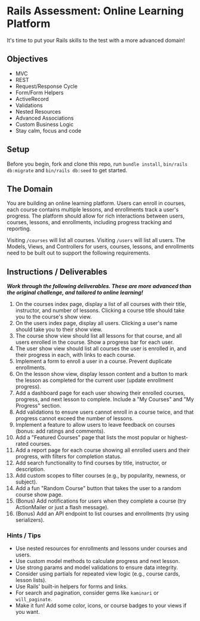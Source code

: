 # Rails Assessment: Online Learning Platform

It's time to put your Rails skills to the test with a more advanced domain!

## Objectives

+ MVC
+ REST
+ Request/Response Cycle
+ Form/Form Helpers
+ ActiveRecord
+ Validations
+ Nested Resources
+ Advanced Associations
+ Custom Business Logic
+ Stay calm, focus and code

## Setup

Before you begin, fork and clone this repo, run `bundle install`, `bin/rails db:migrate` and `bin/rails db:seed` to get started.

## The Domain

You are building an online learning platform. Users can enroll in courses, each course contains multiple lessons, and enrollments track a user's progress. The platform should allow for rich interactions between users, courses, lessons, and enrollments, including progress tracking and reporting.

Visiting `/courses` will list all courses. Visiting `/users` will list all users. The Models, Views, and Controllers for users, courses, lessons, and enrollments need to be built out to support the following requirements.

## Instructions / Deliverables

***Work through the following deliverables. These are more advanced than the original challenge, and tailored to online learning!***

1. On the courses index page, display a list of all courses with their title, instructor, and number of lessons. Clicking a course title should take you to the course's show view.
2. On the users index page, display all users. Clicking a user's name should take you to their show view.
3. The course show view should list all lessons for that course, and all users enrolled in the course. Show a progress bar for each user.
4. The user show view should list all courses the user is enrolled in, and their progress in each, with links to each course.
5. Implement a form to enroll a user in a course. Prevent duplicate enrollments.
6. On the lesson show view, display lesson content and a button to mark the lesson as completed for the current user (update enrollment progress).
7. Add a dashboard page for each user showing their enrolled courses, progress, and next lesson to complete. Include a "My Courses" and "My Progress" section.
8. Add validations to ensure users cannot enroll in a course twice, and that progress cannot exceed the number of lessons.
9. Implement a feature to allow users to leave feedback on courses (bonus: add ratings and comments).
10. Add a "Featured Courses" page that lists the most popular or highest-rated courses.
11. Add a report page for each course showing all enrolled users and their progress, with filters for completion status.
12. Add search functionality to find courses by title, instructor, or description.
13. Add custom scopes to filter courses (e.g., by popularity, newness, or subject).
14. Add a fun "Random Course" button that takes the user to a random course show page.
15. (Bonus) Add notifications for users when they complete a course (try ActionMailer or just a flash message).
16. (Bonus) Add an API endpoint to list courses and enrollments (try using serializers).

### Hints / Tips

+ Use nested resources for enrollments and lessons under courses and users.
+ Use custom model methods to calculate progress and next lesson.
+ Use strong params and model validations to ensure data integrity.
+ Consider using partials for repeated view logic (e.g., course cards, lesson lists).
+ Use Rails' built-in helpers for forms and links.
+ For search and pagination, consider gems like `kaminari` or `will_paginate`.
+ Make it fun! Add some color, icons, or course badges to your views if you want.

